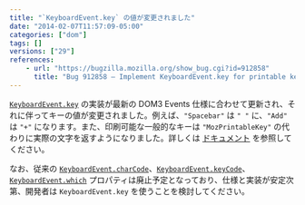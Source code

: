 ```yaml
---
title: "`KeyboardEvent.key` の値が変更されました"
date: "2014-02-07T11:57:09-05:00"
categories: ["dom"]
tags: []
versions: ["29"]
references:
    - url: "https://bugzilla.mozilla.org/show_bug.cgi?id=912858"
      title: "Bug 912858 – Implement KeyboardEvent.key for printable keys (except dead key handling)"
---
```

[`KeyboardEvent.key`](https://developer.mozilla.org/docs/Web/API/KeyboardEvent.key) の実装が最新の DOM3 Events 仕様に合わせて更新され、それに伴ってキーの値が変更されました。例えば、`"Spacebar"` は `" "` に、`"Add"` は `"+"` になります。また、印刷可能な一般的なキーは `"MozPrintableKey"` の代わりに実際の文字を返すようになりました。詳しくは [ドキュメント](https://developer.mozilla.org/docs/Web/API/KeyboardEvent.key) を参照してください。

なお、従来の [`KeyboardEvent.charCode`](https://developer.mozilla.org/docs/Web/API/KeyboardEvent.charCode)、[`KeyboardEvent.keyCode`](https://developer.mozilla.org/docs/Web/API/KeyboardEvent.keyCode)、[`KeyboardEvent.which`](https://developer.mozilla.org/docs/Web/API/KeyboardEvent.which) プロパティは廃止予定となっており、仕様と実装が安定次第、開発者は `KeyboardEvent.key` を使うことを検討してください。
